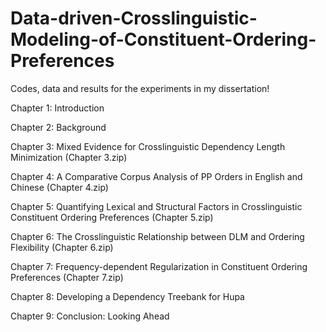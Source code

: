 # Data-driven-Crosslinguistic-Modeling-of-Constituent-Ordering-Preferences

Codes, data and results for the experiments in my dissertation!

Chapter 1: Introduction

Chapter 2: Background

Chapter 3: Mixed Evidence for Crosslinguistic Dependency Length Minimization (Chapter 3.zip)

Chapter 4: A Comparative Corpus Analysis of PP Orders in English and Chinese (Chapter 4.zip)

Chapter 5: Quantifying Lexical and Structural Factors in Crosslinguistic Constituent Ordering Preferences (Chapter 5.zip)

Chapter 6: The Crosslinguistic Relationship between DLM and Ordering Flexibility (Chapter 6.zip)

Chapter 7: Frequency-dependent Regularization in Constituent Ordering Preferences (Chapter 7.zip)

Chapter 8: Developing a Dependency Treebank for Hupa

Chapter 9: Conclusion: Looking Ahead
